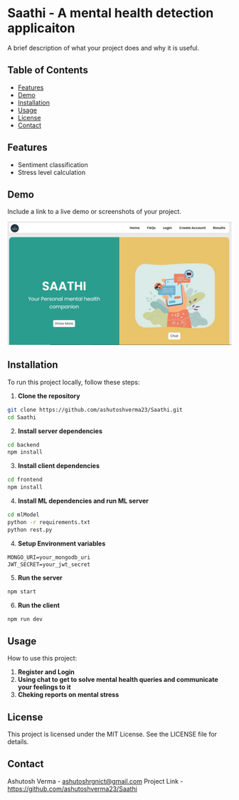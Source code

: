 # Saathi - A mental health detection applicaiton

A brief description of what your project does and why it is useful.

## Table of Contents

- [Features](#features)
- [Demo](#demo)
- [Installation](#installation)
- [Usage](#usage)
- [License](#license)
- [Contact](#contact)

## Features

- Sentiment classification
- Stress level calculation

## Demo

Include a link to a live demo or screenshots of your project.

![Demo Screenshot](Home.jpg)

## Installation

To run this project locally, follow these steps:

1. **Clone the repository**

```bash
git clone https://github.com/ashutoshverma23/Saathi.git
cd Saathi
```

2. **Install server dependencies**
```bash
cd backend
npm install
```
3. **Install client dependencies**

```bash
cd frontend
npm install
```
4. **Install ML dependencies and run ML server**
```bash
cd mlModel
python -r requirements.txt
python rest.py
```
4. **Setup Environment variables**
```env
MONGO_URI=your_mongodb_uri
JWT_SECRET=your_jwt_secret
```
5. **Run the server**
```bash
npm start
```
6. **Run the client**
```bash
npm run dev
```
## Usage
How to use this project:

1. **Register and Login**
2. **Using chat to get to solve mental health queries and communicate your feelings to it**
3. **Cheking reports on mental stress**

## License
This project is licensed under the MIT License. See the LICENSE file for details.

## Contact
Ashutosh Verma - ashutoshrgnict@gmail.com
Project Link - https://github.com/ashutoshverma23/Saathi
